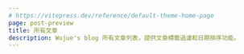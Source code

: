 ```yaml
---
# https://vitepress.dev/reference/default-theme-home-page
page: post-preview
title: 所有文章
description: Wujue's blog 所有文章列表，提供文章標籤過濾和日期排序功能。
---
```

